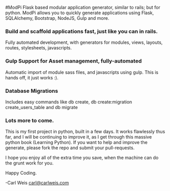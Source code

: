 #ModPi
Flask based modular application generator, similar to rails; but for python.
ModPi allows you to quickly generate applications using Flask, SQLAlchemy, Bootstrap, NodeJS, Gulp and more.

### Build and scaffold applications fast, just like you can in rails.
Fully automated development, with generators for modules, views, layouts, routes, stylesheets, javascripts.

### Gulp Support for Asset management, fully-automated
Automatic import of module sass files, and javascripts using gulp. This is hands off, it just works :).

### Database Migrations 
Includes easy commands like db create, db create:migration create_users_table and db migrate 

### Lots more to come.
This is my first project in python, built in a few days. It works flawlessly thus far, and I will be
continuing to improve it, as I get through this massive python book (Learning Python). If you want to
help and improve the generate, please fork the repo and submit your pull-requests.

I hope you enjoy all of the extra time you save, when the machine can do the grunt work for you.

Happy Coding.

-Carl Weis <carl@carlweis.com>
